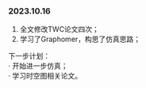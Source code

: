 ### 2023.10.16

1. 全文修改TWC论文四次；    
2. 学习了Graphomer，构思了仿真思路；  

下一步计划：  
· 开始进一步仿真；   
· 学习时空图相关论文。    
